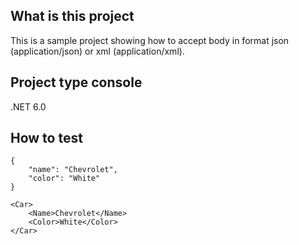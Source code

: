## What is this project

This is a sample project showing how to accept body in format json (application/json) or xml (application/xml).

## Project type console

.NET 6.0

## How to test

```
{
    "name": "Chevrolet",
    "color": "White"
}
```

```
<Car>
    <Name>Chevrolet</Name>
    <Color>White</Color>
</Car>
```
